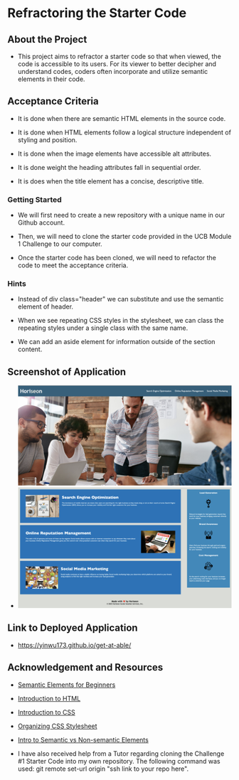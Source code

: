 # Refractoring the Starter Code

## About the Project

* This project aims to refractor a starter code so that when viewed, the code is accessible to its users. For its viewer to better decipher and understand codes, coders often incorporate and utilize semantic elements in their code.

## Acceptance Criteria

 * It is done when there are semantic HTML elements in the source code.

 * It is done when HTML elements follow a logical structure independent of styling and position.

 * It is done when the image elements have accessible alt attributes.

 * It is done weight the heading attributes fall in sequential order.

 * It is does when the title element has a concise, descriptive title.

### Getting Started

* We will first need to create a new repository with a unique name in our Github account.

* Then, we will need to clone the starter code provided in the UCB Module 1 Challenge to our computer.

* Once the starter code has been cloned, we will need to refactor the code to meet the acceptance criteria.

### Hints

* Instead of div class="header" we can substitute and use the semantic element of header.

* When we see repeating CSS styles in the stylesheet, we can class the repeating styles under a single class with the same name. 

* We can add an aside element for information outside of the section content.

## Screenshot of Application

* ![Screenshot](<Application Screenshot.png>)

## Link to Deployed Application 

* https://yinwu173.github.io/get-at-able/

## Acknowledgement and Resources

* [Semantic Elements for Beginners](https://www.w3schools.com/html/html5_semantic_elements.asp)

* [Introduction to HTML](https://developer.mozilla.org/en-US/docs/Learn/HTML/Introduction_to_HTML/Getting_started)

* [Introduction to CSS](https://developer.mozilla.org/en-US/docs/Learn/CSS/First_steps/Getting_started)

* [Organizing CSS Stylesheet](https://developer.mozilla.org/en-US/docs/Learn/CSS/Building_blocks/Organizing)

* [Intro to Semantic vs Non-semantic Elements](https://www.freecodecamp.org/news/semantic-html5-elements/)

* I have also received help from a Tutor regarding cloning the Challenge #1 Starter Code into my own repository. The following command was used: git remote set-url origin "ssh link to your repo here".
